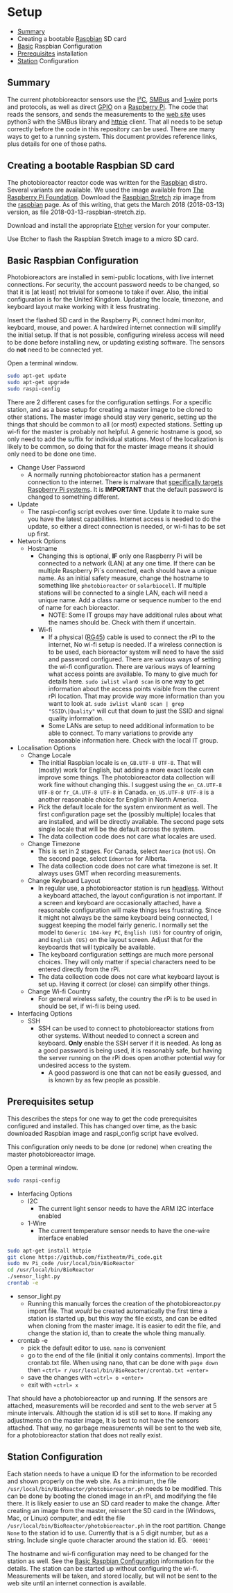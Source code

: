 ﻿# Setup

* [Summary](#link_summary)
* Creating a bootable [Raspbian](#link_raspbian) SD card
* [Basic](#link_basic) Raspbian Configuration
* [Prerequisites](#link_prereq) installation
* [Station](#link_station) Configuration

## <a name="link_summary"></a>Summary

The current photobioreactor sensors use the [I²C](https://en.wikipedia.org/wiki/I%C2%B2C),  [SMBus](https://en.wikipedia.org/wiki/System_Management_Bus) and [1-wire](https://en.wikipedia.org/wiki/1-Wire) ports and protocols, as well as direct [GPIO](https://en.wikipedia.org/wiki/General-purpose_input/output) on a [Raspberry Pi](https://www.raspberrypi.org/).
The code that reads the sensors, and sends the measurements to the [web site](http://pbr.fixingtheatmosphere.org/) uses python3 with the SMBus library and [httpie](https://httpie.org/) client.  That all needs to be setup correctly before the code in this repository can be used.  There are many ways to get to a running system.  This document provides reference links, plus details for one of those paths.

## <a name="link_raspbian"></a>Creating a bootable Raspbian SD card

The photobioreactor reactor code was written for the [Raspbian](https://www.raspbian.org/) distro.  Several variants are available.  We used the image available from [The Raspberry Pi Foundation](https://www.raspberrypi.org/).  Download the [Raspbian Stretch](https://downloads.raspberrypi.org/raspbian_latest) zip image from the [raspbian](https://www.raspberrypi.org/downloads/raspbian/) page.  As of this writing, that gets the March 2018 (2018-03-13) version, as file 2018-03-13-raspbian-stretch.zip.

Download and install the appropriate [Etcher](https://etcher.io/) version for your computer.

Use Etcher to flash the Raspbian Stretch image to a micro SD card.

## <a name="link_basic"></a>Basic Raspbian Configuration

Photobioreactors are installed in semi-public locations, with live internet connections.  For security, the account password needs to be changed, so that it is [at least] not trivial for someone to take if over.  Also, the initial configuration is for the United Kingdom.  Updating the locale, timezone, and keyboard layout make working with it less frustrating.

Insert the flashed SD card in the Raspberry Pi, connect hdmi monitor, keyboard, mouse, and power.  A hardwired internet connection will simplify the initial setup.  If that is not possible, configuring wireless access will need to be done before installing new, or updating existing software.  The sensors do **not** need to be connected yet.

Open a terminal window.

```sh
sudo apt-get update
sudo apt-get upgrade
sudo raspi-config
```

There are 2 different cases for the configuration settings.  For a specific station, and as a base setup for creating a master image to be cloned to other stations.  The master image should stay very generic, setting up the things that should be common to all (or most) expected stations.  Setting up wi-fi for the master is probably not helpful.  A generic hostname is good, so only need to add the suffix for individual stations.  Most of the localization is likely to be common, so doing that for the master image means it should only need to be done one time.

* Change User Password
  * A normally running photobioreactor station has a permanent connection to the internet.  There is malware that [specifically targets Raspberry Pi systems](https://hackaday.com/2017/06/08/raspberry-pi-malware-mines-bitcoin/).  It is **IMPORTANT** that the default password is changed to something different.
* Update
  * The raspi-config script evolves over time.  Update it to make sure you have the latest capabilities.  Internet access is needed to do the update, so either a direct connection is needed, or wi-fi has to be set up first.
* Network Options
  * Hostname
    * Changing this is optional, **IF** only one Raspberry Pi will be connected to a network (LAN) at any one time.  If there can be multiple Raspberry Pi´s connected, each should have a unique name.  As an initial safety measure, change the hostname to something like `photobioreactor` or `solarbiocell`.  If multiple stations will be connected to a single LAN, each will need a unique name.  Add a class name or sequence number to the end of name for each bioreactor.
      * NOTE: Some IT groups may have additional rules about what the names should be.  Check with them if uncertain.
    * Wi-fi
      * If a physical ([RG45](https://en.wikipedia.org/wiki/Registered_jack)) cable is used to connect the rPi to the internet, No wi-fi setup is needed.  If a wireless connection is to be used, each bioreactor system will need to have the ssid and password configured.  There are various ways of setting the wi-fi configuration. There are various ways of learning what access points are available.  To many to give much for details here.  `sudo iwlist wlan0 scan` is one way to get information about the access points visible from the current rPi location.  That may provide way more information than you want to look at.  `sudo iwlist wlan0 scan | grep "SSID\|Quality"` will cut that down to just the SSID and signal quality information.
      * Some LANs are setup to need additional information to be able to connect.  To many variations to provide any reasonable information here.  Check with the local IT group.
* Localisation Options
  * Change Locale
    * The initial Raspbian locale is `en_GB.UTF-8 UTF-8`.  That will (mostly) work for English, but adding a more exact locale can improve some things.  The photobioreactor data collection will work fine without changing this.  I suggest using the `en_CA.UTF-8 UTF-8` or `fr_CA.UTF-8 UTF-8` in Canada.  `en_US.UTF-8 UTF-8` is a another reasonable choice for English in North America.
    * Pick the default locale for the system environment as well.   The first configuration page set the (possibly multiple) locales that are installed, and will be directly available.  The second page sets single locale that will be the default across the system.
    * The data collection code does not care what locales are used.
  * Change Timezone
    * This is set in 2 stages.  For Canada, select `America` (not `US`).  On the second page, select `Edmonton` for Alberta.
    * The data collection code does not care what timezone is set.  It always uses GMT when recording measurements.
  * Change Keyboard Layout
    * In regular use, a photobioreactor station is run [headless](https://en.wikipedia.org/wiki/Headless_computer).  Without a keyboard attached, the layout configuration is not important.  If a screen and keyboard are occasionally attached, have a reasonable configuration will make things less frustrating.  Since it might not always be the same keyboard being connected, I suggest keeping the model fairly generic.  I normally set the model to `Generic 104-key PC`, `English (US)` for country of origin, and `English (US)` on the layout screen.  Adjust that for the keyboards that will typically be available.
    * The keyboard configuration settings are much more personal choices.  They will only matter if special characters need to be entered directly from the rPi.
    * The data collection code does not care what keyboard layout is set up.  Having it correct (or close) can simplify other things.
  * Change Wi-fi Country
    * For general wireless safety, the country the rPi is to be used in should be set, if wi-fi is being used.
* Interfacing Options
  * SSH
    * SSH can be used to connect to photobioreactor stations from other systems.  Without needed to connect a screen and keyboard.  **Only** enable the SSH server if it is needed.  As long as a good password is being used, it is reasonably safe, but having the server running on the rPi does open another potential way for undesired access to the system.
      * A good password is one that can not be easily guessed, and is known by as few people as possible.

## <a name="link_prereq"></a>Prerequisites setup

This describes the steps for one way to get the code prerequisites configured and installed.  This has changed over time, as the basic downloaded Raspbian image and raspi_config script have evolved.

This configuration only needs to be done (or redone) when creating the master photobioreactor image.

Open a terminal window.

```sh
sudo raspi-config
```

* Interfacing Options
  * I2C
    * The current light sensor needs to have the ARM I2C interface enabled
  * 1-Wire
    * The current temperature sensor needs to have the one-wire interface enabled

```sh
sudo apt-get install httpie
git clone https://github.com/fixtheatm/Pi_code.git
sudo mv Pi_code /usr/local/bin/BioReactor
cd /usr/local/bin/BioReactor
./sensor_light.py
crontab -e
```

* sensor_light.py
  * Running this manually forces the creation of the photobioreactor.py import file.  That *would* be created automatically the first time a station is started up, but this way the file exists, and can be edited when cloning from the master image.  It is easier to edit the file, and change the station id, than to create the whole thing manually.
* crontab -e
  * pick the default editor to use.  `nano` is convenient
  * go to the end of the file (initial it only contains comments).  Import the crontab.txt file.  When using nano, that can be done with `page down` then `«ctrl» r` `/usr/local/bin/BioReacter/crontab.txt «enter»`
  * save the changes with `«ctrl» o «enter»`
  * exit with `«ctrl» x`

That should have a photobioreactor up and running.  If the sensors are attached, measurements will be recorded and sent to the web server at 5 minute intervals.  Although the station id is still set to `None`.  If making any adjustments on the master image, It is best to not have the sensors attached.  That way, no garbage measurements will be sent to the web site, for a photobioreactor station that does not really exist.

## <a name="link_station"></a>Station Configuration

Each station needs to have a unique ID for the information to be recorded and shown properly on the web site.  As a minimum, the file `/usr/local/bin/BioReactor/photobioreactor.ph` needs to be modified.  This can be done by booting the cloned image in an rPi, and modifying the file there.  It is likely easier to use an SD card reader to make the change.  After creating an image from the master, reinsert the SD card in the (Windows, Mac, or Linux) computer, and edit the file `/usr/local/bin/BioReactor/photobioreactor.ph` in the root partition.  Change `None` to the station id to use.  Currently that is a 5 digit number, but as a string.  Include single quote character around the station id.  EG. `'00001'`

The hostname and wi-fi configuration may need to be changed for the station as well.  See the [Basic Raspbian Configuration](#link_basic) information for the details.  The station can be started up without configuring the wi-fi.  Measurements will be taken, and stored locally, but will not be sent to the web site until an internet connection is available.
